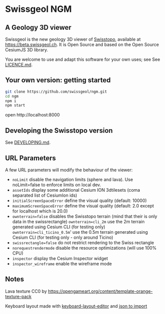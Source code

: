 # Swissgeol NGM

## A Geology 3D viewer

Swissgeol is the new geology 3D viewer of [Swisstopo](https://swisstopo.ch), available at https://beta.swissgeol.ch.
It is Open Source and based on the Open Source CesiumJS 3D library.

You are welcome to use and adapt this software for your own uses; see See [LICENCE.md](./LICENCE.md).


## Your own version: getting started

```bash
git clone https://github.com/swissgeol/ngm.git
cd ngm
npm i
npm start
```

open http://localhost:8000


## Developing the Swisstopo version

See [DEVELOPING.md](./DEVELOPING.md).


## URL Parameters

A few URL parameters will modify the behaviour of the viewer:

- `noLimit` disable the navigation limits (sphere and lava). Use noLimit=false to enforce limits on local dev.
- `assetIds` display some additional Cesium ION 3dtilesets (coma separated list of CesiumIon ids)
- `initialScreenSpaceError` define the visual quality (default: 10000)
- `maximumScreenSpaceError` define the visual quality (default: 2.0 except for localhost which is 20.0)
- `ownterrain=false` disables the Swisstopo terrain (mind that their is only data in the swissrectangle)
  `ownterrain=cli_2m` use the 2m terrain generated using Cesium CLI (for testing only)
  `ownterrain=cli_ticino_0.5m`' use the 0.5m terrain generated using Cesium CLI (for testing only - only around Ticino)
- `swissrectangle=false` do not restrict rendering to the Swiss rectangle
- `norequestrendermode` disable the resource optimizations (will use 100% CPU)
- `inspector` display the Cesium Inspector widget
- `inspector_wireframe` enable the wireframe mode


## Notes

Lava texture CC0 by https://opengameart.org/content/template-orange-texture-pack

Keyboard layout made with [keyboard-layout-editor](http://www.keyboard-layout-editor.com/) and [json to import](https://jira.camptocamp.com/secure/attachment/42145/keyboard-layout_upd.json)
